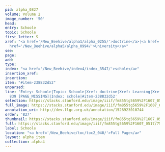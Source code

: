 ```yaml
---
pid: alpha_0827
volume: Volume 2
image_number: '50'
head: 
entry: Schoole
topic: Schoole
first_letter: S
xref: "<a href='/New_Beehive/alpha1/alpha_0255/'>doctrine</a>|<a href='/New_Beehive/alpha3/alpha_0525/'>Learning</a>|<a
  href='/New_Beehive/alpha5/alpha_0994/'>University</a>"
see: 
page: 
add: 
type: 
index: "<a href='/New_Beehive/index4/index_3547/'>schole</a>"
insertion_xref: 
insertion: 
item: "#item-238832d52"
unparsed: 
line: 'Entry: Schoole|Topic: Schoole|Xref: doctrine|Xref: Learning|Xref: University|Xref:
  839 [PAGE_MISSING]|Index: schole|#item-238832d52'
selection: https://stacks.stanford.edu/image/iiif/fm855tg5659%2F1607_0517/753,2249,3006,551/full/0/default.jpg
full_image: https://stacks.stanford.edu/image/iiif/fm855tg5659%2F1607_0517/full/full/0/default.jpg
annotation_uri: http://dev.llgc.org.uk/annotation/1528923010744
order: '827'
thumbnail: https://stacks.stanford.edu/image/iiif/fm855tg5659%2F1607_0517/753,2249,600,180/250,/0/default.jpg
full: https://stacks.stanford.edu/image/iiif/fm855tg5659%2F1607_0517/753,2249,3006,551/full/0/default.jpg
label: Schoole
location: "<a href='/New_Beehive/toc/toc2_040/'>Full Page</a>"
layout: alpha_item
collection: alpha4
---
```

